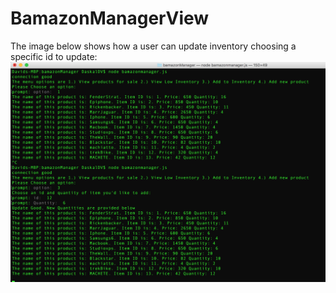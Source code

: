 # BamazonManagerView

The image below shows how a user can update inventory choosing a specific id to update:
![alt tag](https://raw.githubusercontent.com/DavidDaskal/BamazonManagerView/master/updateinventory.png)


